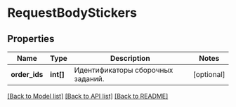 # RequestBodyStickers

## Properties
Name | Type | Description | Notes
------------ | ------------- | ------------- | -------------
**order_ids** | **int[]** | Идентификаторы сборочных заданий. | [optional] 

[[Back to Model list]](../../README.md#documentation-for-models) [[Back to API list]](../../README.md#documentation-for-api-endpoints) [[Back to README]](../../README.md)

